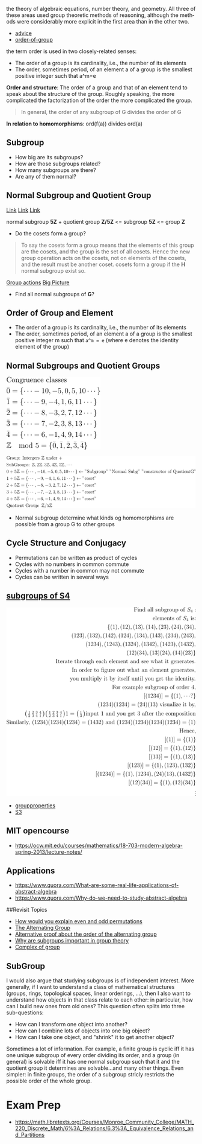 the theory of algebraic equations, number theory,
and geometry. All three of these areas used group­
theoretic methods of reasoning, although the meth­
ods were considerably more explicit in the first
area than in the other two.

- [advice](https://www.d.umn.edu/~jgallian/advice.html)
- [order-of-group](https://resources.saylor.org/wwwresources/archived/site/wp-content/uploads/2011/05/Order-group-theory.pdf)

the term order is used in two closely-related senses:

- The order of a group is its cardinality, i.e., the number of its elements
- The order, sometimes period, of an element a of a group is the smallest positive integer such that a^m=e

**Order and structure**: The order of a group and that of an element tend to speak about the structure
of the group. Roughly speaking, the more complicated the factorization of the order the more complicated the group.

> In general, the order of any subgroup of G divides the order of G

**In relation to homomorphisms**: ord(f(a)) divides ord(a)

## Subgroup

- How big are its subgroups?
- How are those subgroups related?
- How many subgroups are there?
- Are any of them normal?

## Normal Subgroup and Quotient Group

[Link](https://www.youtube.com/watch?v=vYKdh5oQ4Zw)
[Link](https://www.youtube.com/watch?v=jhVMBXl5jTA)
[Link](https://www.youtube.com/watch?v=jhVMBXl5jTA)

normal subgroup **5Z** + quotient group **Z/5Z** <= subgroup **5Z** <= group **Z**

- Do the cosets form a group?

> To say the cosets form a group means that the elements of this group are the cosets, and the group is the set of all cosets. Hence the new group operation acts on the cosets, not on elements of the cosets, and the result must be another coset. cosets form a group if the **H** normal subgroup exist so.

[Group actions](https://brilliant.org/wiki/group-actions/) [Big Picture](https://math.stackexchange.com/q/3917/736159)

- Find all normal subgroups of **G**?

## Order of Group and Element

- The order of a group is its cardinality, i.e., the number of its elements
- The order, sometimes period, of an element a of a group is the smallest positive integer m such that `a^m = e` (where e denotes the identity element of the group)

## Normal Subgroups and Quotient Groups

![](../images/congruence-01.png)

![](../images/normalG-01.png)

- Normal subgroup determine what kinds og homomorphisms are possible from a group G to other groups

## Cycle Structure and Conjugacy

- Permutations can be written as product of cycles
- Cycles with no numbers in common commute
- Cycles with a number in common may not commute
- Cycles can be written in several ways

## [subgroups of S4](https://math.stackexchange.com/a/2770873/726308)

![](../images/subgroup4-01.png)

- [groupproperties](https://groupprops.subwiki.org/)
- [S3](https://math.stackexchange.com/a/1726730/726308)

## MIT opencourse

- https://ocw.mit.edu/courses/mathematics/18-703-modern-algebra-spring-2013/lecture-notes/

## Applications

- https://www.quora.com/What-are-some-real-life-applications-of-abstract-algebra
- https://www.quora.com/Why-do-we-need-to-study-abstract-algebra

##Revisit Topics

- [How would you explain even and odd permutations](https://www.quora.com/How-would-you-explain-even-and-odd-permutations)
- [The Alternating Group](http://ramanujan.math.trinity.edu/rdaileda/teach/s19/m3362/alternating.pdf)
- [Alternative proof about the order of the alternating group](https://math.stackexchange.com/q/46511/736159)
- [Why are subgroups important in group theory](https://math.stackexchange.com/q/2054239/736159)
- [Complex of group](https://webhome.weizmann.ac.il/home/fnkirson/Alg13/3.Subgroups_and_complexes.pdf)

## SubGroup

I would also argue that studying subgroups is of independent interest. More generally, if I want to understand a class of mathematical structures (groups, rings, topological spaces, linear orderings, ...), then I also want to understand how objects in that class relate to each other: in particular, how can I build new ones from old ones? This question often splits into three sub-questions:

- How can I transform one object into another?
- How can I combine lots of objects into one big object?
- How can I take one object, and "shrink" it to get another object?

Sometimes a lot of information. For example, a finite group is cyclic iff it has one unique subgroup of every order dividing its order, and a group (in general) is solvable iff it has one normal subgroup such that it and the quotient group it determines are solvable...and many other things. Even simpler: in finite groups, the order of a subgroup stricly restricts the possible order of the whole group.

# Exam Prep

- https://math.libretexts.org/Courses/Monroe_Community_College/MATH_220_Discrete_Math/6%3A_Relations/6.3%3A_Equivalence_Relations_and_Partitions
